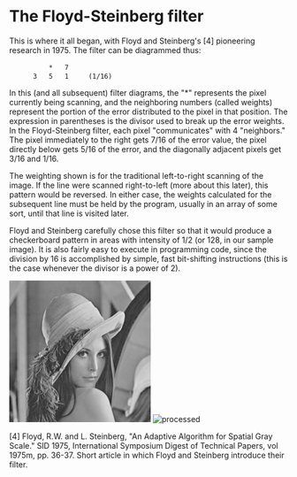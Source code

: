 # The Floyd-Steinberg filter

This is where it all began, with Floyd and Steinberg's [4] pioneering
research in 1975.  The filter can be diagrammed thus:

```
          *   7
      3   5   1     (1/16)
```

In this (and all subsequent) filter diagrams, the "*" represents the pixel
currently being scanning, and the neighboring numbers (called weights)
represent the portion of the error distributed to the pixel in that
position.  The expression in parentheses is the divisor used to break up the
error weights.  In the Floyd-Steinberg filter, each pixel "communicates"
with 4 "neighbors."  The pixel immediately to the right gets 7/16 of the
error value, the pixel directly below gets 5/16 of the error, and the
diagonally adjacent pixels get 3/16 and 1/16.

The weighting shown is for the traditional left-to-right scanning of the
image.  If the line were scanned right-to-left (more about this later), this
pattern would be reversed.  In either case, the weights calculated for the
subsequent line must be held by the program, usually in an array of some
sort, until that line is visited later.

Floyd and Steinberg carefully chose this filter so that it would produce a
checkerboard pattern in areas with intensity of 1/2 (or 128, in our sample
image).  It is also fairly easy to execute in programming code, since the
division by 16 is accomplished by simple, fast bit-shifting instructions
(this is the case whenever the divisor is a power of 2).

![original](bw-ref.bmp)
![processed](floyd-steinberg-ref.bmp)

[4]  Floyd, R.W. and L. Steinberg, "An Adaptive Algorithm for Spatial Gray
     Scale."  SID 1975, International Symposium Digest of Technical Papers,
     vol 1975m, pp. 36-37.
     Short article in which Floyd and Steinberg introduce their filter.